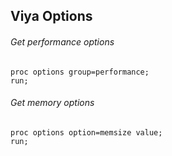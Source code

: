 ## Viya Options

###### Get performance options

```
proc options group=performance; 
run;
```

###### Get memory options

```
proc options option=memsize value;
run;
```
